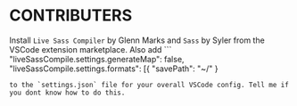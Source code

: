 # CONTRIBUTERS
Install `Live Sass Compiler` by Glenn Marks and `Sass` by Syler from the VSCode extension marketplace.
Also add ```
	"liveSassCompile.settings.generateMap": false,
	"liveSassCompile.settings.formats": [{
		"savePath": "~/"
	}
  ```
  to the `settings.json` file for your overall VSCode config. Tell me if you dont know how to do this.
